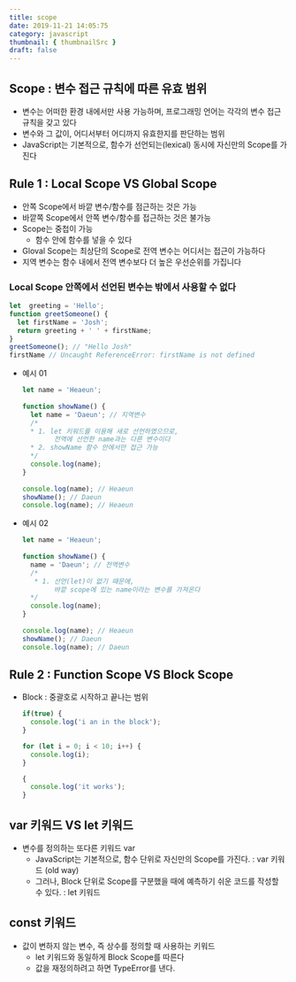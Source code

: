 ```yaml
---
title: scope
date: 2019-11-21 14:05:75
category: javascript
thumbnail: { thumbnailSrc }
draft: false
---
```


## Scope : 변수 접근 규칙에 따른 유효 범위

- 변수는 어떠한 환경 내에서만 사용 가능하며, 프로그래밍 언어는 각각의 변수 접근규칙을 갖고 있다
- 변수와 그 값이, 어디서부터 어디까지 유효한지를 판단하는 범위
- JavaScript는 기본적으로, 함수가 선언되는(lexical) 동시에 자신만의 Scope를 가진다

## Rule 1 : Local Scope VS Global Scope

  - 안쪽 Scope에서 바깥 변수/함수를 점근하는 것은 가능
  - 바깥쪽 Scope에서 안쪽 변수/함수를 접근하는 것은 불가능
  - Scope는 중첩이 가능
    - 함수 안에 함수를 넣을 수 있다
  - Gloval Scope는 최상단의 Scope로 전역 변수는 어디서는 접근이 가능하다
  - 지역 변수는 함수 내에서 전역 변수보다 더 높은 우선순위를 가집니다
  
### Local Scope 안쪽에서 선언된 변수는 밖에서 사용할 수 없다

  ```js
  let  greeting = 'Hello';
  function greetSomeone() {
    let firstName = 'Josh';
    return greeting + ' ' + firstName;
  }
  greetSomeone(); // "Hello Josh"
  firstName // Uncaught ReferenceError: firstName is not defined
  ``` 
 
  - 예시 01

    ```js
    let name = 'Heaeun';
  
    function showName() {
      let name = 'Daeun'; // 지역변수
      /*
      * 1. let 키워드를 이용해 새로 선언하였으므로,
            전역에 선언한 name과는 다른 변수이다
      * 2. showName 함수 안에서만 접근 가능
      */
      console.log(name);
    }
  
    console.log(name); // Heaeun
    showName(); // Daeun
    console.log(name); // Heaeun
    ```
 
  - 예시 02

    ```js
    let name = 'Heaeun';
  
    function showName() {
      name = 'Daeun'; // 전역변수
      /*
       * 1. 선언(let)이 없기 때문에,
            바깥 scope에 있는 name이라는 변수를 가져온다
      */
      console.log(name); 
    }
  
    console.log(name); // Heaeun
    showName(); // Daeun 
    console.log(name); // Daeun
    ```
  
## Rule 2 : Function Scope VS Block Scope

- Block : 중괄호로 시작하고 끝나는 범위

  ```js
  if(true) {
    console.log('i an in the block');
  }

  for (let i = 0; i < 10; i++) {
    console.log(i);
  }

  {
    console.log('it works');
  }
  ```
  
## var 키워드 VS let 키워드

  - 변수를 정의하는 또다른 키워드 var 
    - JavaScript는 기본적으로, 함수 단위로 자신만의 Scope를 가진다. : var 키워드 (old way)
    - 그러나, Block 단위로 Scope를 구분했을 때에 예측하기 쉬운 코드를 작성할 수 있다. : let 키워드
    
## const 키워드

  - 값이 변하지 않는 변수, 즉 상수를 정의할 때 사용하는 키워드 
    - let 키워드와 동일하게 Block Scope를 따른다
    - 값을 재정의하려고 하면 TypeError를 낸다.
